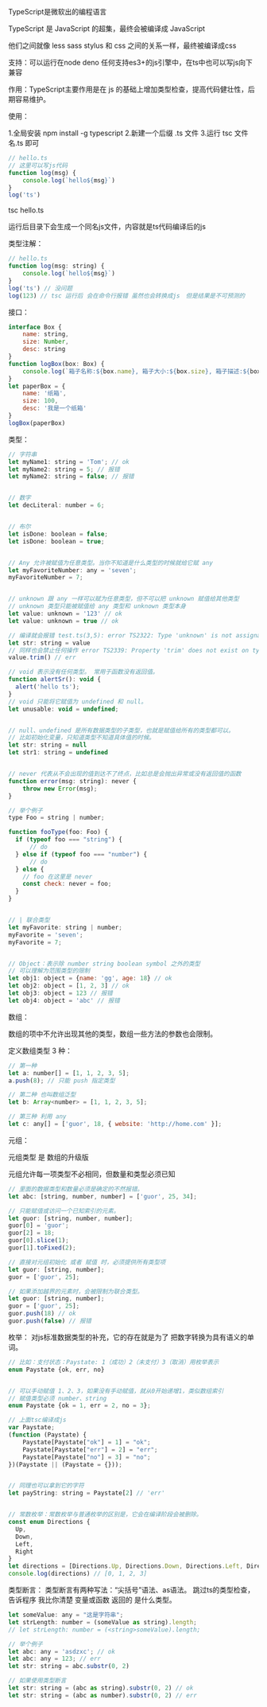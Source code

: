 TypeScript是微软出的编程语言

TypeScript 是 JavaScript 的超集，最终会被编译成 JavaScript

他们之间就像 less sass stylus 和 css 之间的关系一样，最终被编译成css

支持：可以运行在node deno 任何支持es3+的js引擎中，在ts中也可以写js向下兼容

作用：TypeScript主要作用是在 js 的基础上增加类型检查，提高代码健壮性，后期容易维护。


使用：

1.全局安装 npm install -g typescript
2.新建一个后缀 .ts 文件
3.运行 tsc 文件名.ts 即可

```JavaScript
// hello.ts
// 这里可以写js代码
function log(msg) {
    console.log(`hello${msg}`)
}
log('ts')
```
tsc hello.ts

运行后目录下会生成一个同名js文件，内容就是ts代码编译后的js


类型注解：
```JavaScript
// hello.ts
function log(msg: string) {
    console.log(`hello${msg}`)
}
log('ts') // 没问题
log(123) // tsc 运行后 会在命令行报错 虽然也会转换成js　但是结果是不可预测的
```

接口：
```JavaScript
interface Box {
    name: string,
    size: Number,
    desc: string 
}
function logBox(box: Box) {
    console.log(`箱子名称:${box.name}, 箱子大小:${box.size}, 箱子描述:${box.desc}`)
}
let paperBox = {
    name: '纸箱',
    size: 100,
    desc: '我是一个纸箱'
}
logBox(paperBox)
```


类型：

```javaScript
// 字符串
let myName1: string = 'Tom'; // ok
let myName2: string = 5; // 报错
let myName2: string = false; // 报错


// 数字
let decLiteral: number = 6;


// 布尔
let isDone: boolean = false;
let isDone: boolean = true;


// Any 允许被赋值为任意类型。当你不知道是什么类型的时候就给它赋 any
let myFavoriteNumber: any = 'seven';
myFavoriteNumber = 7;


// unknown 跟 any 一样可以赋为任意类型，但不可以把 unknown 赋值给其他类型
// unknown 类型只能被赋值给 any 类型和 unknown 类型本身
let value: unknown = '123' // ok
let value: unknown = true // ok

// 编译就会报错 test.ts(3,5): error TS2322: Type 'unknown' is not assignable to type 'string'.
let str: string = value
// 同样也会禁止任何操作 error TS2339: Property 'trim' does not exist on type 'unknown'.
value.trim() // err

// void 表示没有任何类型。 常用于函数没有返回值。
function alertSr(): void {
  alert('hello ts');
}
// void 只能将它赋值为 undefined 和 null。
let unusable: void = undefined;


// null、undefined 是所有数据类型的子类型，也就是赋值给所有的类型都可以。
// 比如初始化变量，只知道类型不知道具体值的时候。
let str: string = null
let str1: string = undefined


// never 代表从不会出现的值到达不了终点，比如总是会抛出异常或没有返回值的函数
function error(msg: string): never {
    throw new Error(msg);
}

// 举个例子
type Foo = string | number;

function fooType(foo: Foo) {
  if (typeof foo === "string") {
      // do
  } else if (typeof foo === "number") {
      // do
  } else {
    // foo 在这里是 never 
    const check: never = foo;
  }
}


// | 联合类型
let myFavorite: string | number;
myFavorite = 'seven';
myFavorite = 7;


// Object：表示除 number string boolean symbol 之外的类型
// 可以理解为范围类型的限制
let obj1: object = {name: 'gg', age: 18} // ok
let obj2: object = [1, 2, 3] // ok
let obj3: object = 123 // 报错
let obj4: object = 'abc' // 报错
```

数组：

数组的项中不允许出现其他的类型，数组一些方法的参数也会限制。

定义数组类型 3 种：
```javascript
// 第一种
let a: number[] = [1, 1, 2, 3, 5];
a.push(8); // 只能 push 指定类型

// 第二种 也叫数组泛型
let b: Array<number> = [1, 1, 2, 3, 5];

// 第三种 利用 any
let c: any[] = ['guor', 18, { website: 'http://home.com' }];
```

元组：

元组类型 是 数组的升级版

元组允许每一项类型不必相同，但数量和类型必须已知
```javascript
// 里面的数据类型和数量必须是确定的不然报错。
let abc: [string, number, number] = ['guor', 25, 34];

// 只能赋值或访问一个已知索引的元素。
let guor: [string, number, number];
guor[0] = 'guor';
guor[2] = 18;
guor[0].slice(1);
guor[1].toFixed(2);

// 直接对元组初始化 或者 赋值 时，必须提供所有类型项
let guor: [string, number];
guor = ['guor', 25];

// 如果添加越界的元素时，会被限制为联合类型。
let guor: [string, number];
guor = ['guor', 25];
guor.push(18) // ok
guor.push(false) // 报错
```


枚举：
对js标准数据类型的补充，它的存在就是为了 把数字转换为具有语义的单词。
```javascript
// 比如：支付状态：Paystate: 1（成功）2（未支付）3（取消）用枚举表示
enum Paystate {ok, err, no}


// 可以手动赋值 1、2、3，如果没有手动赋值，就从0开始递增1，类似数组索引
// 赋值类型必须 number、string
enum Paystate {ok = 1, err = 2, no = 3};

// 上面tsc编译成js
var Paystate;
(function (Paystate) {
    Paystate[Paystate["ok"] = 1] = "ok";
    Paystate[Paystate["err"] = 2] = "err";
    Paystate[Paystate["no"] = 3] = "no";
})(Paystate || (Paystate = {}));


// 同理也可以拿到它的字符
let payString: string = Paystate[2] // 'err'


// 常数枚举：常数枚举与普通枚举的区别是，它会在编译阶段会被删除。
const enum Directions {
  Up,
  Down,
  Left,
  Right
}
let directions = [Directions.Up, Directions.Down, Directions.Left, Directions.Right];
console.log(directions) // [0, 1, 2, 3]

```


类型断言：
类型断言有两种写法：“尖括号”语法、as语法。
跳过ts的类型检查，告诉程序 我比你清楚 变量或函数 返回的 是什么类型。
```javascript
let someValue: any = "这是字符串";
let strLength: number = (someValue as string).length;
// let strLength: number = (<string>someValue).length;

// 举个例子
let abc: any = 'asdzxc'; // ok
let abc: any = 123; // err
let str: string = abc.substr(0, 2)

// 如果使用类型断言
let str: string = (abc as string).substr(0, 2) // ok
let str: string = (abc as number).substr(0, 2) // err
```